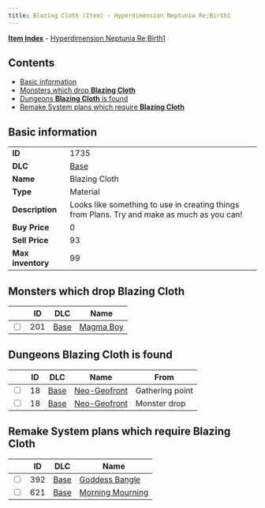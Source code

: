 ```yaml
---
title: Blazing Cloth (Item) - Hyperdimension Neptunia Re;Birth1
---
```


[**Item Index**](/neptunia/rb1/item/index.html) - [Hyperdimension Neptunia Re;Birth1](/neptunia/rb1)

## Contents

- [Basic information](#basic-information)
- [Monsters which drop **Blazing Cloth**](#monsters-which-drop-blazing-cloth)
- [Dungeons **Blazing Cloth** is found](#dungeons-blazing-cloth-is-found)
- [Remake System plans which require **Blazing Cloth**](#remake-system-plans-which-require-blazing-cloth)

## Basic information

|   |   |
| -- | -- |
| **ID** | 1735 |
| **DLC** | [Base](/neptunia/rb1/dlc/1-base.html) |
| **Name** | Blazing Cloth |
| **Type** | Material |
| **Description** | Looks like something to use in creating things from Plans. Try and make as much as you can! |
| **Buy Price** | 0 |
| **Sell Price** | 93 |
| **Max inventory** | 99 |


## Monsters which drop **Blazing Cloth**

|    | ID | DLC | Name |
| -- | -- | --- | ---- |
| <input type="checkbox" id="rb1-monster-1-201" class="trackbox" /> | 201 | [Base](/neptunia/rb1/dlc/1-base.html) | [Magma Boy](/neptunia/rb1/monster/1-201-magma-boy.html) |


## Dungeons **Blazing Cloth** is found

|    | ID | DLC | Name | From |
| -- | -- | --- | ---- | ---- |
| <input type="checkbox" id="rb1-dungeon-1-18" class="trackbox" /> | 18 | [Base](/neptunia/rb1/dlc/1-base.html) | [Neo-Geofront](/neptunia/rb1/dungeon/1-18-neo-geofront.html) | Gathering point |
| <input type="checkbox" id="rb1-dungeon-1-18" class="trackbox" /> | 18 | [Base](/neptunia/rb1/dlc/1-base.html) | [Neo-Geofront](/neptunia/rb1/dungeon/1-18-neo-geofront.html) | Monster drop |


## Remake System plans which require **Blazing Cloth**

|    | ID | DLC | Name |
| -- | -- | --- | ---- |
| <input type="checkbox" id="rb1-quest-1-392" class="trackbox" /> | 392 | [Base](/neptunia/rb1/dlc/1-base.html) | [Goddess Bangle](/neptunia/rb1/quest/1-392-goddess-bangle.html) |
| <input type="checkbox" id="rb1-quest-1-621" class="trackbox" /> | 621 | [Base](/neptunia/rb1/dlc/1-base.html) | [Morning Mourning](/neptunia/rb1/quest/1-621-morning-mourning.html) |
